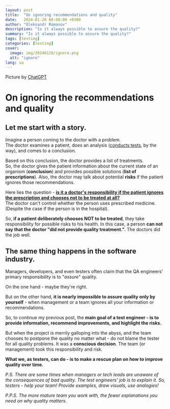 ```yaml
---
layout: post
title:  "On ignoring recommendations and quality"
date:   2024-01-20 00:00:00 +0300
author: "Oleksandr Romanov"
description: "Is it always possible to assure the quality?"
summary: "Is it always possible to assure the quality?"
tags: [testing]
categories: [testing]
cover:
  image: img/20240120/ignore.png
  alt: "ignore"
lang: ua
---
```


Picture by [ChatGPT](https://chat.openai.com/)

# On ignoring the recommendations and quality  
  
## Let me start with a story.  
Imagine a person coming to the doctor with a problem.  
The doctor examines a patient, does an analysis (<ins>conducts tests</ins>, by the way), and comes to a conclusion.

Based on this conclusion, the doctor provides a list of treatments.  
So, the doctor gives the patient information about the current state of an organism (**conclusion**) and provides possible solutions (**list of prescriptions**). Also, the doctor may talk about potential **risks** if the patient ignores those recommendations.  
  
Here lies the question - <ins>**is it a doctor's responsibility if the patient ignores the prescription and chooses not to be treated at all?**</ins>  
The doctor can't control whether the person uses prescribed medicine. (Despite the case if the person is in the hospital). 

So, **if a patient deliberately chooses NOT to be treated**, they take responsibility for possible risks to his health. In this case, a person **can not say that the doctor "did not provide quality treatment.".** The doctors did the job well.  
  
## The same thing happens in the software industry.  
  
Managers, developers, and even testers often claim that the QA engineers' primary responsibility is to "_assure_" quality.  
  
On the one hand - maybe they're right. 

But on the other hand, **it is nearly impossible to assure quality only by yourself** - when management or a team ignores all your information or recommendations.  
  
So, to continue my previous post, the **main goal of a test engineer - is to provide information, recommend improvements, and highlight the risks.**  
  
But when the project is merrily galloping into the abyss, and the team chooses to postpone the quality no matter what - do not blame the tester for all quality problems. It was a **conscious decision**. The team (or management) took this responsibility and risk.  

**What we, as testers, can do - is to make a rescue plan on how to improve quality over time.**
  
*P.S. There are some times when managers or tech leads are unaware of the consequences of bad quality. The test engineers' job is to explain it. So, testers - help your team! Provide examples, draw visuals, use analogies!*  
  
*P.P.S. The more mature team you work with, the fewer explanations you need on why quality matters.*